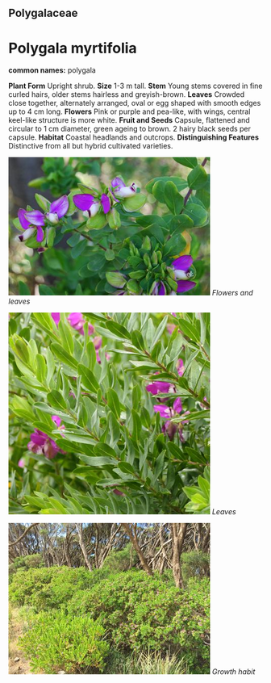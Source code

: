 ## Polygalaceae
# Polygala myrtifolia
**common names:** polygala

**Plant Form** Upright shrub. **Size** 1-3 m tall. **Stem** Young stems covered in fine curled hairs, older stems hairless and greyish-brown. **Leaves** Crowded close together, alternately arranged, oval or egg shaped with smooth edges up to 4 cm long. **Flowers** Pink or purple and pea-like, with wings, central keel-like structure is more white. **Fruit and Seeds** Capsule, flattened and circular to 1 cm diameter, green ageing to brown. 2 hairy black seeds per capsule. **Habitat** Coastal headlands and outcrops. **Distinguishing Features** Distinctive from all but hybrid cultivated varieties.


![Flowers and leaves](13541_051.jpg)
   *Flowers and leaves* 

![Leaves](80909_P1099006.jpg)
   *Leaves* 

![Growth habit](49489_Polygala-myrtifoila_Discovery-Bay-Conservation-Reserve.jpg)
   *Growth habit* 

